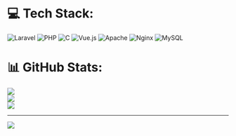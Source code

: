 
# 💻 Tech Stack:
![Laravel](https://img.shields.io/badge/laravel-%23FF2D20.svg?style=for-the-badge&logo=laravel&logoColor=white) ![PHP](https://img.shields.io/badge/php-%23777BB4.svg?style=for-the-badge&logo=php&logoColor=white) ![C](https://img.shields.io/badge/c-%2300599C.svg?style=for-the-badge&logo=c&logoColor=white) ![Vue.js](https://img.shields.io/badge/vue.js-%2335495e.svg?style=for-the-badge&logo=vuedotjs&logoColor=%234FC08D) ![Apache](https://img.shields.io/badge/apache-%23D42029.svg?style=for-the-badge&logo=apache&logoColor=white) ![Nginx](https://img.shields.io/badge/nginx-%23009639.svg?style=for-the-badge&logo=nginx&logoColor=white) ![MySQL](https://img.shields.io/badge/mysql-4479A1.svg?style=for-the-badge&logo=mysql&logoColor=white)
# 📊 GitHub Stats:
![](https://github-readme-stats.vercel.app/api?username=zuhair2025&theme=default&hide_border=false&include_all_commits=false&count_private=false)<br/>
![](https://nirzak-streak-stats.vercel.app/?user=zuhair2025&theme=default&hide_border=false)<br/>
![](https://github-readme-stats.vercel.app/api/top-langs/?username=zuhair2025&theme=default&hide_border=false&include_all_commits=false&count_private=false&layout=compact)

---
[![](https://visitcount.itsvg.in/api?id=zuhair2025&icon=0&color=0)](https://visitcount.itsvg.in)

<!-- Proudly created with GPRM ( https://gprm.itsvg.in ) -->
